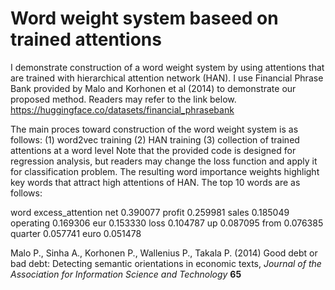 # Word weight system baseed on trained attentions

I demonstrate construction of a word weight system by using attentions that are trained with hierarchical attention network (HAN). I use Financial Phrase Bank provided by Malo and Korhonen et al (2014) to demonstrate our proposed method. Readers may refer to the link below. 
https://huggingface.co/datasets/financial_phrasebank

The main proces toward construction of the word weight system is as follows:
(1) word2vec training
(2) HAN training
(3) collection of trained attentions at a word level 
Note that the provided code is designed for regression analysis, but readers may change the loss function and apply it for classification problem. The resulting word importance weights highlight key words that attract high attentions of HAN. The top 10 words are as follows: 

word        excess_attention
net         0.390077
profit      0.259981
sales       0.185049
operating   0.169306
eur         0.153330
loss        0.104787
up          0.087095
from        0.076385
quarter     0.057741
euro        0.051478

Malo P., Sinha A., Korhonen P., Wallenius P., Takala P. (2014) 
Good debt or bad debt: Detecting semantic orientations in economic texts,
*Journal of the Association for Information Science and Technology* 
**65**
